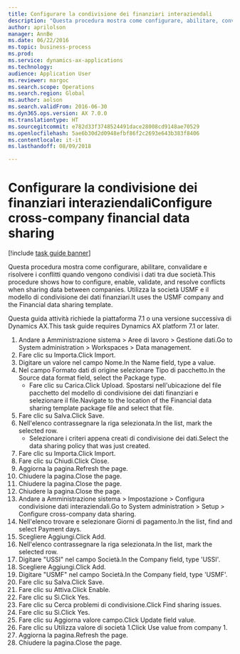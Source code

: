 ```yaml
--- 
title: Configurare la condivisione dei finanziari interaziendali
description: "Questa procedura mostra come configurare, abilitare, convalidare e risolvere i conflitti quando vengono condivisi i dati tra due società."
author: aprilolson
manager: AnnBe
ms.date: 06/22/2016
ms.topic: business-process
ms.prod: 
ms.service: dynamics-ax-applications
ms.technology: 
audience: Application User
ms.reviewer: margoc
ms.search.scope: Operations
ms.search.region: Global
ms.author: aolson
ms.search.validFrom: 2016-06-30
ms.dyn365.ops.version: AX 7.0.0
ms.translationtype: HT
ms.sourcegitcommit: e782d33f3748524491dace28008cd9148ae70529
ms.openlocfilehash: 5ae6b30d2d0948efbf86f2c2693e643b383f8406
ms.contentlocale: it-it
ms.lasthandoff: 08/09/2018

---
```

# <a name="configure-cross-company-financial-data-sharing"></a><span data-ttu-id="3c386-103">Configurare la condivisione dei finanziari interaziendali</span><span class="sxs-lookup"><span data-stu-id="3c386-103">Configure cross-company financial data sharing</span></span>

[!include [task guide banner](../../includes/task-guide-banner.md)]

<span data-ttu-id="3c386-104">Questa procedura mostra come configurare, abilitare, convalidare e risolvere i conflitti quando vengono condivisi i dati tra due società.</span><span class="sxs-lookup"><span data-stu-id="3c386-104">This procedure shows how to configure, enable, validate, and resolve conflicts when sharing data between companies.</span></span> <span data-ttu-id="3c386-105">Utilizza la società USMF e il modello di condivisione dei dati finanziari.</span><span class="sxs-lookup"><span data-stu-id="3c386-105">It uses the USMF company and the Financial data sharing template.</span></span>



<span data-ttu-id="3c386-106">Questa guida attività richiede la piattaforma 7.1 o una versione successiva di Dynamics AX.</span><span class="sxs-lookup"><span data-stu-id="3c386-106">This task guide requires Dynamics AX platform 7.1 or later.</span></span>

1. <span data-ttu-id="3c386-107">Andare a Amministrazione sistema > Aree di lavoro > Gestione dati.</span><span class="sxs-lookup"><span data-stu-id="3c386-107">Go to System administration > Workspaces > Data management.</span></span>
2. <span data-ttu-id="3c386-108">Fare clic su Importa.</span><span class="sxs-lookup"><span data-stu-id="3c386-108">Click Import.</span></span>
3. <span data-ttu-id="3c386-109">Digitare un valore nel campo Nome.</span><span class="sxs-lookup"><span data-stu-id="3c386-109">In the Name field, type a value.</span></span>
4. <span data-ttu-id="3c386-110">Nel campo Formato dati di origine selezionare Tipo di pacchetto.</span><span class="sxs-lookup"><span data-stu-id="3c386-110">In the Source data format field, select the Package type.</span></span>
    * <span data-ttu-id="3c386-111">Fare clic su Carica.</span><span class="sxs-lookup"><span data-stu-id="3c386-111">Click Upload.</span></span> <span data-ttu-id="3c386-112">Spostarsi nell'ubicazione del file pacchetto del modello di condivisione dei dati finanziari e selezionare il file.</span><span class="sxs-lookup"><span data-stu-id="3c386-112">Navigate to the location of the Financial data sharing template package file and select that file.</span></span>  
5. <span data-ttu-id="3c386-113">Fare clic su Salva.</span><span class="sxs-lookup"><span data-stu-id="3c386-113">Click Save.</span></span>
6. <span data-ttu-id="3c386-114">Nell'elenco contrassegnare la riga selezionata.</span><span class="sxs-lookup"><span data-stu-id="3c386-114">In the list, mark the selected row.</span></span>
    * <span data-ttu-id="3c386-115">Selezionare i criteri appena creati di condivisione dei dati.</span><span class="sxs-lookup"><span data-stu-id="3c386-115">Select the data sharing policy that was just created.</span></span>  
7. <span data-ttu-id="3c386-116">Fare clic su Importa.</span><span class="sxs-lookup"><span data-stu-id="3c386-116">Click Import.</span></span>
8. <span data-ttu-id="3c386-117">Fare clic su Chiudi.</span><span class="sxs-lookup"><span data-stu-id="3c386-117">Click Close.</span></span>
9. <span data-ttu-id="3c386-118">Aggiorna la pagina.</span><span class="sxs-lookup"><span data-stu-id="3c386-118">Refresh the page.</span></span>
10. <span data-ttu-id="3c386-119">Chiudere la pagina.</span><span class="sxs-lookup"><span data-stu-id="3c386-119">Close the page.</span></span>
11. <span data-ttu-id="3c386-120">Chiudere la pagina.</span><span class="sxs-lookup"><span data-stu-id="3c386-120">Close the page.</span></span>
12. <span data-ttu-id="3c386-121">Chiudere la pagina.</span><span class="sxs-lookup"><span data-stu-id="3c386-121">Close the page.</span></span>
13. <span data-ttu-id="3c386-122">Andare a Amministrazione sistema > Impostazione > Configura condivisione dati interaziendali.</span><span class="sxs-lookup"><span data-stu-id="3c386-122">Go to System administration > Setup > Configure cross-company data sharing.</span></span>
14. <span data-ttu-id="3c386-123">Nell'elenco trovare e selezionare Giorni di pagamento.</span><span class="sxs-lookup"><span data-stu-id="3c386-123">In the list, find and select Payment days.</span></span>
15. <span data-ttu-id="3c386-124">Scegliere Aggiungi.</span><span class="sxs-lookup"><span data-stu-id="3c386-124">Click Add.</span></span>
16. <span data-ttu-id="3c386-125">Nell'elenco contrassegnare la riga selezionata.</span><span class="sxs-lookup"><span data-stu-id="3c386-125">In the list, mark the selected row.</span></span>
17. <span data-ttu-id="3c386-126">Digitare "USSI" nel campo Società.</span><span class="sxs-lookup"><span data-stu-id="3c386-126">In the Company field, type 'USSI'.</span></span>
18. <span data-ttu-id="3c386-127">Scegliere Aggiungi.</span><span class="sxs-lookup"><span data-stu-id="3c386-127">Click Add.</span></span>
19. <span data-ttu-id="3c386-128">Digitare "USMF" nel campo Società.</span><span class="sxs-lookup"><span data-stu-id="3c386-128">In the Company field, type 'USMF'.</span></span>
20. <span data-ttu-id="3c386-129">Fare clic su Salva.</span><span class="sxs-lookup"><span data-stu-id="3c386-129">Click Save.</span></span>
21. <span data-ttu-id="3c386-130">Fare clic su Attiva.</span><span class="sxs-lookup"><span data-stu-id="3c386-130">Click Enable.</span></span>
22. <span data-ttu-id="3c386-131">Fare clic su Sì.</span><span class="sxs-lookup"><span data-stu-id="3c386-131">Click Yes.</span></span>
23. <span data-ttu-id="3c386-132">Fare clic su Cerca problemi di condivisione.</span><span class="sxs-lookup"><span data-stu-id="3c386-132">Click Find sharing issues.</span></span>
24. <span data-ttu-id="3c386-133">Fare clic su Sì.</span><span class="sxs-lookup"><span data-stu-id="3c386-133">Click Yes.</span></span>
25. <span data-ttu-id="3c386-134">Fare clic su Aggiorna valore campo.</span><span class="sxs-lookup"><span data-stu-id="3c386-134">Click Update field value.</span></span>
26. <span data-ttu-id="3c386-135">Fare clic su Utilizza valore di società 1.</span><span class="sxs-lookup"><span data-stu-id="3c386-135">Click Use value from company 1.</span></span>
27. <span data-ttu-id="3c386-136">Aggiorna la pagina.</span><span class="sxs-lookup"><span data-stu-id="3c386-136">Refresh the page.</span></span>
28. <span data-ttu-id="3c386-137">Chiudere la pagina.</span><span class="sxs-lookup"><span data-stu-id="3c386-137">Close the page.</span></span>



